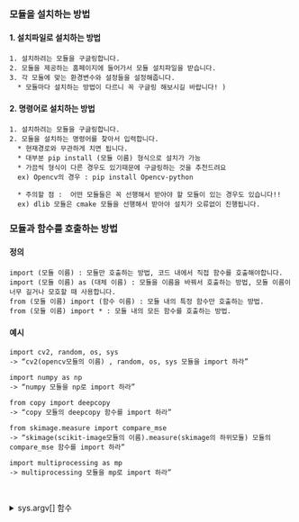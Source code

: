 
### 모듈을 설치하는 방법
  #### 1. 설치파일로 설치하는 방법  
    1. 설치하려는 모듈을 구글링합니다.  
    2. 모듈을 제공하는 홈페이지에 들어가서 모듈 설치파일을 받습니다.  
    3. 각 모듈에 맞는 환경변수와 설정들을 설정해줍니다.    
      * 모듈마다 설치하는 방법이 다르니 꼭 구글링 해보시길 바랍니다! )

  #### 2. 명령어로 설치하는 방법  
    1. 설치하려는 모듈을 구글링합니다.  
    2. 모듈을 설치하는 명령어를 찾아서 입력합니다.  
      * 현재경로와 무관하게 치면 됩니다.  
      * 대부분 pip install (모듈 이름) 형식으로 설치가 가능  
      * 가끔씩 형식이 다른 경우도 있기때문에 구글링하는 것을 추천드려요  
      ex) Opencv의 경우 : pip install Opencv-python  
        
      * 주의할 점 :  어떤 모듈들은 꼭 선행해서 받아야 할 모듈이 있는 경우도 있습니다!!   
      ex) dlib 모듈은 cmake 모듈을 선행해서 받아야 설치가 오류없이 진행됩니다.


### 모듈과 함수를 호출하는 방법
  
  #### 정의
    import (모듈 이름) : 모듈만 호출하는 방법, 코드 내에서 직접 함수를 호출해야합니다.  
    import (모듈 이름) as (대체 이름) : 모듈을 이름을 바꿔서 호출하는 방법, 모듈 이름이 너무 길거나 모호할 때 사용합니다.  
    from (모듈 이름) import (함수 이름) : 모듈 내의 특정 함수만 호출하는 방법.  
    from (모듈 이름) import * : 모듈 내의 모든 함수를 호출하는 방법.  
    
  #### 예시
       
    import cv2, random, os, sys  
    -> “cv2(opencv모듈의 이름) , random, os, sys 모듈을 import 하라”  
  
    import numpy as np  
    -> “numpy 모듈을 np로 import 하라”   
  
    from copy import deepcopy  
    -> “copy 모듈의 deepcopy 함수를 import 하라”
  
    from skimage.measure import compare_mse  
    -> “skimage(scikit-image모듈의 이름).measure(skimage의 하위모듈) 모듈의 compare_mse 함수를 import 하라”  
  
    import multiprocessing as mp  
    -> multiprocessing 모듈을 mp로 import 하라”
 

<details>
  <summary>sys.argv[] 함수</summary>
  <div markdown="1">  
      
## sys 모듈 - argv[] 함수

#### 함수 의미
    개발자가 입력하는 명령어를 string으로 받는 함수  

#### 입력 형식
    sys.argv[int]  
    
#### 반환 형식
    string
    
#### 사용 방법   
    1. import sys ( sys 모듈을 import 해줍니다.)   
    2. sys.argv[n] ( int형의 순서 n을 넣어줍니다.)   
      
#### 사용 예시  
> ##### [cmd창]    
>     python d:\argvTest.py arg1 arg2  
> ##### [결과창]
>     argv[0] value = argvTest (파일이름;디폴트값)  
>     argv[1] value = arg1  
>     argv[2] value = arg2  
    
 -----------

  </div>
</details>
